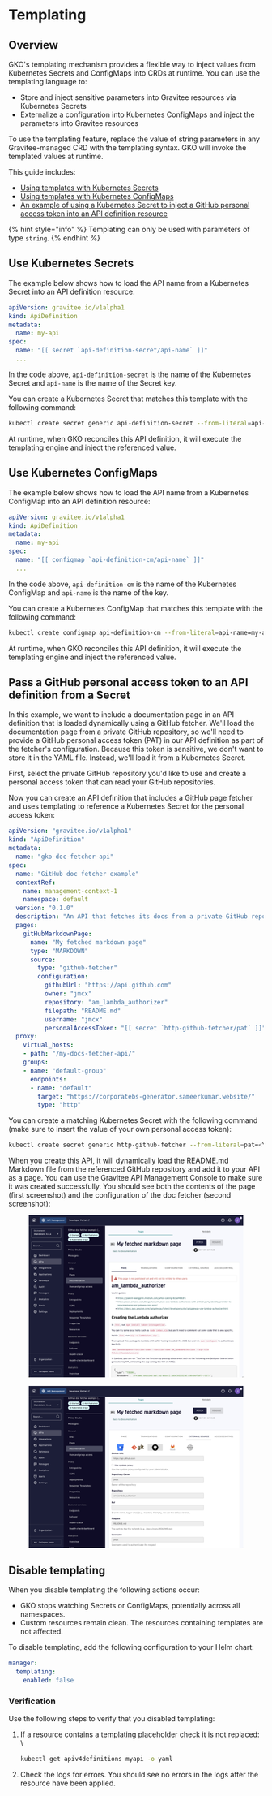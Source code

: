 # Templating

## Overview

GKO's templating mechanism provides a flexible way to inject values from Kubernetes Secrets and ConfigMaps into CRDs at runtime. You can use the templating language to:

* Store and inject sensitive parameters into Gravitee resources via Kubernetes Secrets
* Externalize a configuration into Kubernetes ConfigMaps and inject the parameters into Gravitee resources

To use the templating feature, replace the value of string parameters in any Gravitee-managed CRD with the templating syntax. GKO will invoke the templated values at runtime.

This guide includes:

* [Using templates with Kubernetes Secrets](templating.md#use-kubernetes-secrets)
* [Using templates with Kubernetes ConfigMaps](templating.md#use-kubernetes-configmaps)
* [An example of using a Kubernetes Secret to inject a GitHub personal access token into an API definition resource](templating.md#pass-a-github-personal-access-token-to-an-api-definition-from-a-secret)

{% hint style="info" %}
Templating can only be used with parameters of type `string`.
{% endhint %}

## Use Kubernetes Secrets

The example below shows how to load the API name from a Kubernetes Secret into an API definition resource:

```yaml
apiVersion: gravitee.io/v1alpha1
kind: ApiDefinition
metadata:
  name: my-api
spec:
  name: "[[ secret `api-definition-secret/api-name` ]]"
  ...
```

In the code above, `api-definition-secret` is the name of the Kubernetes Secret and `api-name` is the name of the Secret key.

You can create a Kubernetes Secret that matches this template with the following command:

```bash
kubectl create secret generic api-definition-secret --from-literal=api-name=my-api
```

At runtime, when GKO reconciles this API definition, it will execute the templating engine and inject the referenced value.

## Use Kubernetes ConfigMaps

The example below shows how to load the API name from a Kubernetes ConfigMap into an API definition resource:

```yaml
apiVersion: gravitee.io/v1alpha1
kind: ApiDefinition
metadata:
  name: my-api
spec:
  name: "[[ configmap `api-definition-cm/api-name` ]]"
  ...
```

In the code above, `api-definition-cm` is the name of the Kubernetes ConfigMap and `api-name` is the name of the key.

You can create a Kubernetes ConfigMap that matches this template with the following command:

```bash
kubectl create configmap api-definition-cm --from-literal=api-name=my-api
```

At runtime, when GKO reconciles this API definition, it will execute the templating engine and inject the referenced value.

## Pass a GitHub personal access token to an API definition from a Secret

In this example, we want to include a documentation page in an API definition that is loaded dynamically using a GitHub fetcher. We'll load the documentation page from a private GitHub repository, so we'll need to provide a GitHub personal access token (PAT) in our API definition as part of the fetcher's configuration. Because this token is sensitive, we don't want to store it in the YAML file. Instead, we'll load it from a Kubernetes Secret.

First, select the private GitHub repository you'd like to use and create a personal access token that can read your GitHub repositories.

Now you can create an API definition that includes a GitHub page fetcher and uses templating to reference a Kubernetes Secret for the personal access token:

```yaml
apiVersion: "gravitee.io/v1alpha1"
kind: "ApiDefinition"
metadata:
  name: "gko-doc-fetcher-api"
spec:
  name: "GitHub doc fetcher example"
  contextRef:
    name: management-context-1
    namespace: default
  version: "0.1.0"
  description: "An API that fetches its docs from a private GitHub repository."
  pages:
    gitHubMarkdownPage:
      name: "My fetched markdown page"
      type: "MARKDOWN"
      source:
        type: "github-fetcher"
        configuration:
          githubUrl: "https://api.github.com"
          owner: "jmcx"
          repository: "am_lambda_authorizer"
          filepath: "README.md"
          username: "jmcx"
          personalAccessToken: "[[ secret `http-github-fetcher/pat` ]]"
  proxy:
    virtual_hosts:
    - path: "/my-docs-fetcher-api/"
    groups:
    - name: "default-group"
      endpoints:
      - name: "default"
        target: "https://corporatebs-generator.sameerkumar.website/"
        type: "http"
```

You can create a matching Kubernetes Secret with the following command (make sure to insert the value of your own personal access token):

```bash
kubectl create secret generic http-github-fetcher --from-literal=pat=<YOUR-TOKEN>
```

When you create this API, it will dynamically load the README.md Markdown file from the referenced GitHub repository and add it to your API as a page. You can use the Gravitee API Management Console to make sure it was created successfully. You should see both the contents of the page (first screenshot) and the configuration of the doc fetcher (second screenshot):

<figure><img src="../.gitbook/assets/image (14).png" alt=""><figcaption></figcaption></figure>

<figure><img src="../.gitbook/assets/image (13).png" alt=""><figcaption></figcaption></figure>

## Disable templating

When you disable templating the following actions occur:

* GKO stops watching Secrets or ConfigMaps, potentially across all namespaces.
* Custom resources remain clean. The resources containing templates are not affected.

To disable templating, add the following configuration to your Helm chart:

```yaml
manager:
  templating:
    enabled: false
```

### Verification&#x20;

Use the following steps to verify that you disabled templating:&#x20;

1.  If a resource contains a templating placeholder check it is not replaced: \


    ```bash
    kubectl get apiv4definitions myapi -o yaml
    ```
2. Check the logs for errors. You should see no errors in the logs after the resource have been applied.&#x20;
